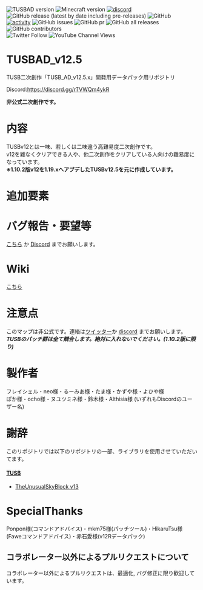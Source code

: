 ![TUSBAD version](https://img.shields.io/badge/ADversion-12.5,0.0.0-blueviolet.svg?)
![Minecraft version](https://img.shields.io/badge/MCversion-1.19.x-green.svg?logo=minecraft)
[![discord](https://img.shields.io/discord/715245045300723775?logo=discord&label=discord)](https://discord.gg/rTVWQm4ykR)
![GitHub release (latest by date including pre-releases)](https://img.shields.io/github/v/release/FreyCielu/TUSBAD_V12.5?include_prereleases)
![GitHub](https://img.shields.io/github/license/FreyCielu/TUSBAD_V12.5)
<br>
[![activity](https://img.shields.io/github/commit-activity/m/FreyCielu/TUSBAD_v12.5?label=commit&logo=github&color=brightgreen)](https://github.com/FreyCielu/TUSBAD_V12.5/commits/1.19.x)
![GitHub issues](https://img.shields.io/github/issues/FreyCielu/TUSBAD_V12.5?logo=github)
![GitHub pr](https://img.shields.io/github/issues-pr/FreyCielu/TUSBAD_V12.5?logo=github)
![GitHub all releases](https://img.shields.io/github/downloads/FreyCielu/TUSBAD_V12.5/total?logo=github)
![GitHub contributors](https://img.shields.io/github/contributors/FreyCielu/TUSBAD_V12.5?color=aqua&logo=github)
<br>
![Twitter Follow](https://img.shields.io/twitter/follow/FreyCielu.svg?style=social)
![YouTube Channel Views](https://img.shields.io/youtube/channel/views/UCdKnAER_nZTSWAAhvYpgGrw?label=Subscribe%20%40%E3%83%95%E3%83%AC%E3%82%A4%E3%82%B7%E3%82%A7%E3%83%AB&style=social)

# TUSBAD_v12.5
TUSB二次創作「TUSB_AD_v12.5.x」開発用データパック用リポジトリ

Discord:https://discord.gg/rTVWQm4ykR

**非公式二次創作です。**

# 内容
TUSBv12とは一味、若しくは二味違う高難易度二次創作です。<br>
v12を難なくクリアできる人や、他二次創作をクリアしている人向けの難易度になっています。<br>
**※1.10.2版v12を1.19.xへアプデしたTUSBv12.5を元に作成しています。**

# 追加要素

# バグ報告・要望等
[こちら](https://github.com/FreyCIelu/TUSBAD_v12.5/issues/new/choose) か [Discord](https://discord.gg/rTVWQm4ykR) までお願いします。

# Wiki
[こちら](https://github.com/FreyCIelu/TUSBFanMade-Another_Dimension/wiki)

# 注意点
このマップは非公式です。連絡は[ツイッター](https://twitter.com/FreyCielu)か [discord](https://discord.gg/rTVWQm4ykR) までお願いします。<br>
***TUSBのパッチ群は全て競合します。絶対に入れないでください。(1.10.2版に限り)***

# 製作者
フレイシェル・neo様・るーみあ様・たま様・かずや様・よひや様<br>
ぽか様・ocho様・ヌユツミネ様・鈴木様・Althisia様 (いずれもDiscordのユーザー名)

# 謝辞
このリポジトリでは以下のリポジトリの一部、ライブラリを使用させていただいてます。

#### [TUSB](https://skyblock.jp/)
* [TheUnusualSkyBlock v13](https://github.com/TUSB/TheUnusualSkyBlock)

# SpecialThanks
Ponpon様(コマンドアドバイス)・mkm75様(パッチツール)・HikaruTsu様(Faweコマンドアドバイス)・赤石愛様(v12Rデータパック)

## コラボレーター以外によるプルリクエストについて
コラボレーター以外によるプルリクエストは、最適化, バグ修正に限り歓迎しています。

